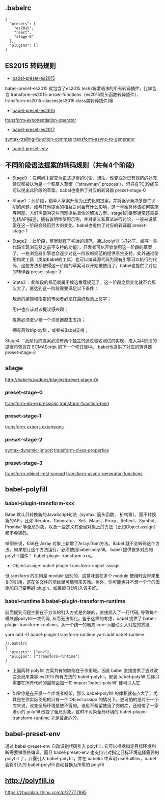 

## .babelrc

```
{
  "presets": [
    "es2015",
    "react",
    "stage-0"
  ],
  "plugins": []
}
```


## ES2015 转码规则

- [babel-preset-es2015](http://babeljs.io/docs/plugins/preset-es2015/)

babel-preset-es2015 就包含了es2015 (es6)新增语法的所有转译插件，比如包含 transform-es2015-arrow-functions（es2015箭头函数转译插件）、transform-es2015-classes(es2015 class类转译插件)等

- [babel-preset-es2016](http://babeljs.io/docs/plugins/preset-es2016/)

[transform-exponentiation-operator](http://babeljs.io/docs/plugins/transform-exponentiation-operator/)

- [babel-preset-es2017](http://babeljs.io/docs/plugins/preset-es2016/)

[syntax-trailing-function-commas](http://babeljs.io/docs/plugins/syntax-trailing-function-commas/)
[transform-async-to-generator](http://babeljs.io/docs/plugins/transform-async-to-generator/)

- [babel-preset-env](http://babeljs.io/docs/plugins/preset-env/)


## 不同阶段语法提案的转码规则（共有4个阶段)

- Stage0 ：任何尚未提交为正式提案的讨论，想法，改变或对已有规范的补充建议都被认为是一个稻草人草案（“strawman” proposal），但只有TC39成员可以提出此阶段的草案。babel也提供了对应的转译器 preset-stage-0

- Stage1 ：此阶段，稻草人草案升级为正式化的提案，并将逐步解决多部门关切的问题，如与其他提案的相互之间会有什么影响，这一草案具体该如何实施等问题。人们需要对这些问题提供具体的解决方案。stage1的提案通常还需要包括API描述，拥有说明性使用示例，并对语义和算法进行讨论，一般来说草案在这一阶段会经历巨大的变化。babel也提供了对应的转译器 preset-stage-1

- Stage2 ：此阶段，草案就有了初始的规范。通过polyfill（打补丁。编写一些代码实现浏览器之前不支持的功能），开发者可以开始使用这一阶段的草案了，一些浏览器引擎也会逐步对这一阶段的规范的提供原生支持，此外通过使用构建工具（类似babel的工具）也可以编译源代码为现有引擎可以执行的代码，这些方法都使得这一阶段的草案可以开始被使用了。babel也提供了对应的转译器 preset-stage-2

- State3 ：此阶段的规范就属于候选推荐规范了，这一阶段之后变化就不会那么大了，要达到这一阶段需要满足以下条件：

    规范的编辑和指定的审阅者必须在最终规范上签字；

    用户也应该对该提议感兴趣；

    提案必须至少被一个浏览器原生支持；

    拥有高效的ployfill，或者被Babel支持；

Stage4 ：此阶段的提案必须有两个独立的通过验收测试的实现，进入第4阶段的提案将包含在 ECMAScript 的下一个修订版中。
babel也提供了对应的转译器 preset-stage-3

## stage

http://babeljs.io/docs/plugins/preset-stage-0/

### preset-stage-0

[transform-do-expressions](http://babeljs.io/docs/plugins/transform-do-expressions/)
[transform-function-bind](http://babeljs.io/docs/plugins/transform-function-bind/)

### preset-stage-1

[transform-export-extensions](http://babeljs.io/docs/plugins/transform-export-extensions/)

### preset-stage-2

[syntax-dynamic-import](http://babeljs.io/docs/plugins/syntax-dynamic-import/)
[transform-class-properties](http://babeljs.io/docs/plugins/transform-class-properties/)

### preset-stage-3

[transform-object-rest-spread](http://babeljs.io/docs/plugins/transform-object-rest-spread/)
[transform-async-generator-functions](http://babeljs.io/docs/plugins/transform-async-generator-functions/)



## babel-polyfill


### babel-plugin-transform-xxx

Babel默认只转换新的JavaScript句法（syntax, 箭头函数， 析构等），而不转换新的API，比如 Iterator、Generator、Set、Maps、Proxy、Reflect、Symbol、Promise 等全局对象，以及一些定义在全局对象上的方法（比如Object.assign）都不会转码。

举例来说，ES6在 Array 对象上新增了Array.from方法。Babel 就不会转码这个方法。如果想让这个方法运行，必须使用babel-polyfill。
babel 提供很多对应的 polyfill 插件： babel-plugin-transform-xxx。

- Object.assige: babel-plugin-transform-object-assign

但 ransform 的引用是 module 级别的，这意味着在多个 module 使用时会带来重复的引用，这在多文件的项目里可能带来灾难。另外，你可能也并不想一个个的去添加自己要用的 plugin，如果能自动引入该多好。



### babel-runtime & babel-plugin-transform-runtime

前面提到问题主要在于方法的引入方式是内联的，直接插入了一行代码, 导致每个模块都pollyfill一次代码, 从而无法优化。鉴于这样的考虑，babel 提供了 babel-plugin-transform-runtime，从一个统一的地方 core-js自动引入对应的方法

yarn add -D babel-plugin-transform-runtime
yarn add babel-runtime

```
//.babelrc
{
  "presets": ["env"],
  "plugins": ["transform-runtime"]
}
```

- 上面两种 polyfill 方案共有的缺陷在于作用域。因此 babel 直接提供了通过改变全局来兼容 es2015 所有方法的 babel-polyfill，安装 babel-polyfill 后你只需要在所有代码的最前面加一句 import 'babel-polyfill' 便可引入它.

- 如果你是在开发一个库或者框架，那么 babel-polyfill 的体积就有点大了，尤其是在你实际使用的只有一个 Object.assign 的情况下。更可怕的是对于一个库来说，改变全局环境是使不得的。谁也不希望使用了你的库，还附带了一家老小的 polyfill 改变了全局对象。这时不污染全局环境的 babel-plugin-transform-runtime 才是最合适的。


## babel-preset-env

通过 babel-preset-env 自动识别代码引入 polyfill . 它可以根据指定目标环境判断需要做哪些编译。而且 babel-preset-env 也支持针对指定目标环境选择需要的 polyfill 了，只需引入 babel-polyfill，并在 babelrc 中声明 useBuiltIns，babel 会将引入的 babel-polyfill 自动替换为所需的 polyfil


## http://polyfill.io


https://zhuanlan.zhihu.com/p/27777995
